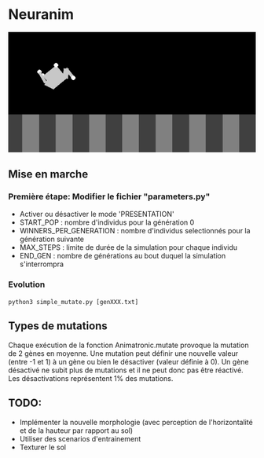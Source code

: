 # Neuranim
![preview](res/neuranim.gif)

## Mise en marche
### Première étape: Modifier le fichier "parameters.py"
 * Activer ou désactiver le mode 'PRESENTATION'
 * START_POP : nombre d'individus pour la génération 0
 * WINNERS_PER_GENERATION : nombre d'individus selectionnés pour la génération suivante
 * MAX_STEPS : limite de durée de la simulation pour chaque individu
 * END_GEN : nombre de générations au bout duquel la simulation s'interrompra

### Evolution
`python3 simple_mutate.py [genXXX.txt]`

## Types de mutations
Chaque exécution de la fonction Animatronic.mutate provoque la mutation de 2 gènes en moyenne.
Une mutation peut définir une nouvelle valeur (entre -1 et 1) à un gène ou bien le désactiver (valeur définie à 0). Un gène désactivé ne subit plus de mutations et il ne peut donc pas être réactivé. Les désactivations représentent 1% des mutations.

## TODO:
 * Implémenter la nouvelle morphologie (avec perception de l'horizontalité et de la hauteur par rapport au sol)
 * Utiliser des scenarios d'entrainement
 * Texturer le sol
